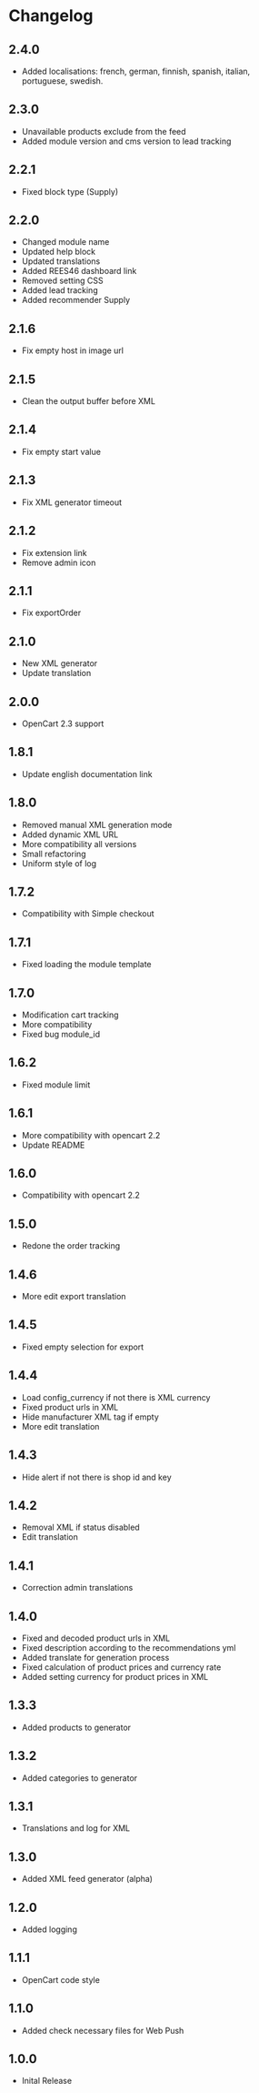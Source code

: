 # Changelog

## 2.4.0
* Added localisations: french, german, finnish, spanish, italian, portuguese, swedish.

## 2.3.0
* Unavailable products exclude from the feed
* Added module version and cms version to lead tracking

## 2.2.1
* Fixed block type (Supply)

## 2.2.0
* Changed module name
* Updated help block
* Updated translations
* Added REES46 dashboard link
* Removed setting CSS
* Added lead tracking
* Added recommender Supply

## 2.1.6
* Fix empty host in image url

## 2.1.5
* Clean the output buffer before XML

## 2.1.4
* Fix empty start value

## 2.1.3
* Fix XML generator timeout

## 2.1.2
* Fix extension link
* Remove admin icon

## 2.1.1
* Fix exportOrder

## 2.1.0
* New XML generator
* Update translation

## 2.0.0
* OpenCart 2.3 support

## 1.8.1
* Update english documentation link

## 1.8.0
* Removed manual XML generation mode
* Added dynamic XML URL
* More compatibility all versions
* Small refactoring
* Uniform style of log

## 1.7.2
* Compatibility with Simple checkout

## 1.7.1
* Fixed loading the module template

## 1.7.0
* Modification cart tracking
* More compatibility
* Fixed bug module_id

## 1.6.2
* Fixed module limit

## 1.6.1
* More compatibility with opencart 2.2
* Update README

## 1.6.0
* Compatibility with opencart 2.2

## 1.5.0
* Redone the order tracking

## 1.4.6
* More edit export translation

## 1.4.5
* Fixed empty selection for export

## 1.4.4
* Load config_currency if not there is XML currency
* Fixed product urls in XML
* Hide manufacturer XML tag if empty
* More edit translation

## 1.4.3
* Hide alert if not there is shop id and key

## 1.4.2
* Removal XML if status disabled
* Edit translation

## 1.4.1
* Correction admin translations

## 1.4.0
* Fixed and decoded product urls in XML
* Fixed description according to the recommendations yml
* Added translate for generation process
* Fixed calculation of product prices and currency rate
* Added setting currency for product prices in XML

## 1.3.3
* Added products to generator

## 1.3.2
* Added categories to generator

## 1.3.1
* Translations and log for XML

## 1.3.0
* Added XML feed generator (alpha)

## 1.2.0
* Added logging

## 1.1.1
* OpenCart code style

## 1.1.0
* Added check necessary files for Web Push

## 1.0.0
* Inital Release